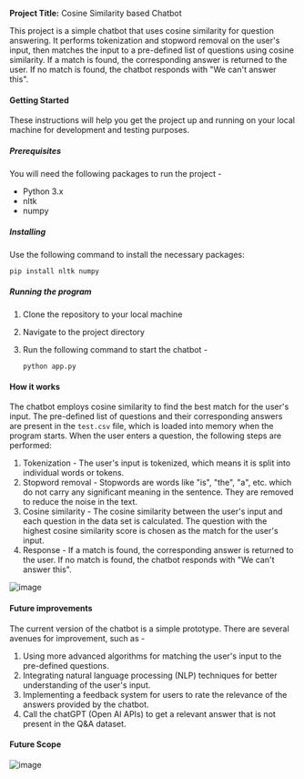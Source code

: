 

**Project Title:** Cosine Similarity based Chatbot

This project is a simple chatbot that uses cosine similarity for question answering. It performs tokenization and stopword removal on the user's input, then matches the input to a pre-defined list of questions using cosine similarity. If a match is found, the corresponding answer is returned to the user. If no match is found, the chatbot responds with "We can't answer this".

#### Getting Started

These instructions will help you get the project up and running on your local machine for development and testing purposes.

##### Prerequisites

You will need the following packages to run the project - 

* Python 3.x
* nltk
* numpy

##### Installing

Use the following command to install the necessary packages:

```
pip install nltk numpy
```

##### Running the program

1. Clone the repository to your local machine
2. Navigate to the project directory
3. Run the following command to start the chatbot -

    ```
    python app.py
    ```

#### How it works

The chatbot employs cosine similarity to find the best match for the user's input. The pre-defined list of questions and their corresponding answers are present in the `test.csv` file, which is loaded into memory when the program starts. When the user enters a question, the following steps are performed:

1. Tokenization - The user's input is tokenized, which means it is split into individual words or tokens.
2. Stopword removal - Stopwords are words like "is", "the", "a", etc. which do not carry any significant meaning in the sentence. They are removed to reduce the noise in the text.
3. Cosine similarity - The cosine similarity between the user's input and each question in the data set is calculated. The question with the highest cosine similarity score is chosen as the match for the user's input.
4. Response - If a match is found, the corresponding answer is returned to the user. If no match is found, the chatbot responds with "We can't answer this".

![image](https://github.com/pik1989/Cosine-Similarity-Chatbot/assets/34673684/ead0a0cc-b64c-4dd4-9753-4a89aebe9494)

#### Future improvements

The current version of the chatbot is a simple prototype. There are several avenues for improvement, such as - 

1. Using more advanced algorithms for matching the user's input to the pre-defined questions.
2. Integrating natural language processing (NLP) techniques for better understanding of the user's input.
3. Implementing a feedback system for users to rate the relevance of the answers provided by the chatbot.
4. Call the chatGPT (Open AI APIs) to get a relevant answer that is not present in the Q&A dataset.
   
#### Future Scope

![image](https://github.com/pik1989/Cosine-Similarity-Chatbot/assets/34673684/daa0de37-1588-4efd-805e-a3706b46ef2d)
